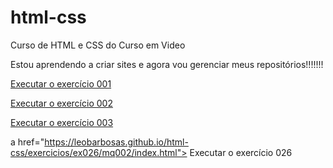 # html-css
 Curso de HTML e CSS do Curso em Video

 Estou aprendendo a criar sites e agora vou gerenciar meus repositórios!!!!!!!

<a href="https://leobarbosas.github.io/html-css/exercicios/ex001/index.html">Executar o exercício 001</a>

<a href="https://leobarbosas.github.io/html-css/exercicios/ex002/index.html">Executar o exercício 002</a>

<a href="https://leobarbosas.github.io/html-css/exercicios/ex003/index.html">Executar o exercício 003</a>

a href="https://leobarbosas.github.io/html-css/exercicios/ex026/mq002/index.html"> Executar o exercício 026</a>
